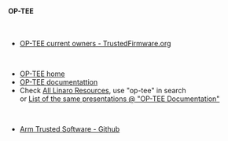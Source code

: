 #### OP-TEE

</br>

- [OP-TEE current owners - TrustedFirmware.org](https://www.trustedfirmware.org/) 

</br>


- [OP-TEE home](https://www.op-tee.org/)
- [OP-TEE documentattion](https://optee.readthedocs.io/en/latest/)
- Check [All Linaro Resources](https://connect.linaro.org/resources/), use "op-tee" in search </br>or [List of the same presentations @ "OP-TEE Documentation"](https://optee.readthedocs.io/en/latest/general/presentations.html)

</br>



- [Arm Trusted Software - Github](https://github.com/ARM-software/arm-trusted-firmware)



